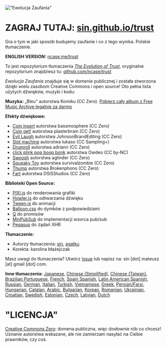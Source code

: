 !["Ewolucja Zaufania"](https://sin.github.io/trust/assets/logo.png)

# ZAGRAJ TUTAJ: [sin.github.io/trust](https://sin.github.io/trust/)

Gra o tym w jaki sposób budujemy zaufanie i co z tego wynika. Polskie tłumaczenie.

**ENGLISH VERSION:** [ncase.me/trust](http://ncase.me/trust/)

To jest repozytorium tłumaczenia *[The Evolution of Trust](http://ncase.me/trust/)*, oryginalne repozytorium znajdziesz tu: [github.com/ncase/trust](https://github.com/ncase/trust)

*Ewolucja Zaufania* znajduje się w domenie publicznej i została stworzona dzięki wielu zasobom Creative Commons i open source! Oto pełna lista użytych dźwięków, muzyki i kodu:

**Muzyka:** „Bleu” autorstwa Komiku (CC Zero). [Pobierz cały album z Free Music Archive legalnie za darmo](http://freemusicarchive.org/music/Komiku/Its_time_for_adventure_/)

**Efekty dźwiękowe:**

* [Coin insert](https://freesound.org/people/bassmosphere/sounds/384700/) autorstwa bassmosphere (CC Zero)
* [Coin get!](https://freesound.org/people/plasterbrain/sounds/242857/) autorstwa plasterbrain (CC Zero)
* [Evil Laugh](https://freesound.org/people/JohnsonBrandEditing/sounds/173933/) autorstwa JohnsonBrandEditing (CC Zero)
* [Slot machine](https://freesound.org/people/lukaso/sounds/69689/) autorstwa lukaso (CC Sampling+)
* [Drumroll](https://freesound.org/people/adriann/sounds/191718/) autorstwa adriann (CC Zero)
* [click plink pop boop bonk](https://freesound.org/people/Owdeo/sounds/116653/) autorstwa Owdeo (CC by-NC)
* [Swoosh](https://freesound.org/people/aglinder/sounds/264468/) autorstwa aglinder (CC Zero)
* [Squeaky Toy](https://freesound.org/people/survivalzombie/sounds/240015/) autorstwa survivalzombie (CC Zero)
* [Thump](https://freesound.org/people/Brokenphono/sounds/344149/) autorstwa Brokenphono (CC Zero)
* [Fart](https://freesound.org/people/DSISStudios/sounds/241000/) autorstwa DSISStudios (CC Zero)

**Biblioteki Open Source:**

* [PIXI.js](http://www.pixijs.com/) do renderowania grafiki
* [Howler.js](https://howlerjs.com/) do odtwarzania dźwięku
* [Tween.js](http://www.createjs.com/tweenjs) do animacji
* [Balloon.css](https://kazzkiq.github.io/balloon.css/) do dymków z podpowiedziami
* [Q](https://github.com/kriskowal/q/) do promisów
* [MinPubSub](https://github.com/daniellmb/MinPubSub) do implementacji wzorca pub/sub
* [Pegasus](https://github.com/typicode/pegasus) do żądań XHR

**Tłumaczenie:**

* Autorzy tłumaczenia: [sin](https://github.com/sin/), [agatku](https://github.com/agatku/)
* Korekta: karolina błażejczak

Masz uwagi do tłumaczenia? Utwórz [Issue](https://github.com/sin/trust/issues) lub napisz na: sin [dot] mateusz [at] gmail [dot] com.

**Inne tłumaczenia:**
[Japanese](https://htlife.github.io/trust_jp/),
[Chinese (Simplified)](https://sekai.co/trust/),
[Chinese (Taiwan)](https://audreyt.github.io/trust-zh-TW/),
[Brazilian Portuguese](https://brunolemos.github.io/trust/),
[French](https://ayowel.github.io/trust/),
[Spain Spanish](https://ccamara.github.io/trust/),
[Latin American Spanish](https://maeriens.github.io/trust/),
[Russian](https://notdotteam.github.io/trust/),
[German](https://jkoelling.github.io/trust/),
[Italian](https://lvdt.github.io/trust/),
[Turkish](https://osaatcioglu.github.io/trust),
[Vietnamese](https://nghiatt90.github.io/trust-vn/),
[Greek](https://lightspot21.github.io/trust/),
[Persian/Farsi](https://hamed.github.io/trust/),
[Hungarian](http://ncase.me/trust-hu/),
[Catalan](https://fbricart.github.io/trust/),
[Arabic](https://mudaraljundi.github.io/trust/),
[Bulgarian](http://ncase.me/trust-bg/),
[Korean](https://osori.github.io/trust-ko/),
[Romanian](https://enfactorial.github.io/trust/),
[Ukrainian](https://yaroslav-f.github.io/trust/),
[Croatian](http://www.varljiv.org/evolucija-povjerenja/index.html),
[Swedish](http://trust.alicedarner.se/),
[Estonian](http://ncase.me/trust-et/),
[Czech](https://nextghost.github.io/trust/),
[Latvian](https://reversedfate.github.io/trust/),
[Dutch](https://rayraz.github.io/trust/)

# "LICENCJA"

[Creative Commons Zero](https://github.com/ncase/trust/blob/gh-pages/LICENSE): domena publiczna, więc dosłownie rób co chcesz! Uznanie autorstwa wskazane, ale nie zamierzam nasyłać na Ciebie prawników, czy coś.
